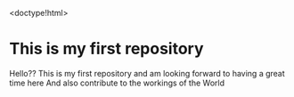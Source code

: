 <doctype!html>
<html>
<head>
<meta charset utf-8/>
<title> Helloworld</title>
</head>

<body>
    <h1>This is my first repository</h1>
    <p> Hello?? This is my first repository and am 
        looking forward to having a great time here
         And also contribute to the workings of the
        World </p>
</body>
<html>
